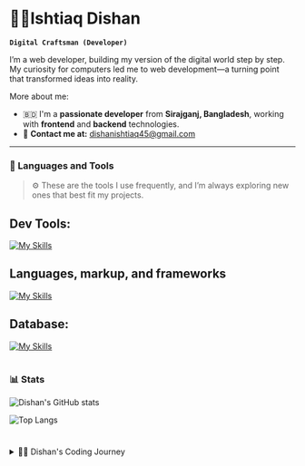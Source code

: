 # 🧗‍♂️Ishtiaq Dishan

**`Digital Craftsman (Developer)`**

I’m a web developer, building my version of the digital world step by step. My curiosity for computers led me to web development—a turning point that transformed ideas into reality.

More about me: 
- 🇧🇩 I'm a **passionate developer** from **Sirajganj, Bangladesh**, working with **frontend** and **backend** technologies.
- 📩 **Contact me at:** [dishanishtiaq45@gmail.com](mailto:dishanishtiaq45@gmail.com)

---

### 🧰 Languages and Tools

> ⚙️ These are the tools I use frequently, and I’m always exploring new ones that best fit my projects.

## Dev Tools:
[![My Skills](https://skillicons.dev/icons?i=linux,arch,git,jest,npm,yarn,pnpm&perline=11)](https://skillicons.dev)
<br>
## Languages, markup, and frameworks 
[![My Skills](https://skillicons.dev/icons?i=html,css,javascript,python,nextjs,react,express,bootstrap,scss,tailwind&perline=11)](https://skillicons.dev)
<br />
## Database: 
[![My Skills](https://skillicons.dev/icons?i=mongodb,sqlite&perline=11)](https://skillicons.dev)
<br />
#

### 📊 Stats

![Dishan's GitHub stats](https://github-readme-stats.vercel.app/api?username=dishan1223&show_icons=true&theme=gruvbox)

![Top Langs](https://github-readme-stats.vercel.app/api/top-langs/?username=dishan1223&layout=compact&theme=gruvbox)


#

<details>
    <summary>🧑‍💻 Dishan's Coding Journey</summary>
    <br/>
    My journey began like many others—with curiosity and a passion for learning. As a teenager, discovering coding felt like unlocking a world where I could build anything I imagined. Despite the challenges—errors, bugs, and moments of doubt—I kept pushing forward.

I often questioned if I belonged in this field, but my love for technology and the thrill of creating kept me going. Over time, persistence turned struggles into skills. Now, I can confidently say I belong here. Most importantly, I’ve learned how to learn—a skill that keeps me growing every day.
</details>
